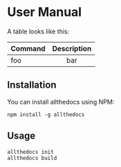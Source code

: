 # User Manual

A table looks like this:

| Command | Description |
|:--------|:-----------:|
|foo      | bar         |

## Installation

You can install allthedocs using NPM:

    npm install -g allthedocs

## Usage

    allthedocs init
    allthedocs build
